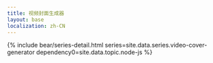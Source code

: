```yaml
---
title: 视频封面生成器
layout: base
localization: zh-CN
---
```


{% include bear/series-detail.html
    series=site.data.series.video-cover-generator
    dependency0=site.data.topic.node-js
%}